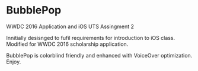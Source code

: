 # BubblePop
WWDC 2016 Application and iOS UTS Assingment 2

Innitially desisnged to fufil requirements for introduction to iOS class. Modified for WWDC 2016 scholarship application. 

BubblePop is colorblind friendly and enhanced with VoiceOver optimization. Enjoy.
